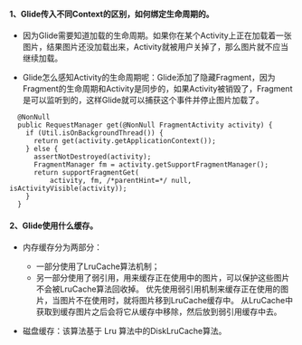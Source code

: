 #### 1、Glide传入不同Context的区别，如何绑定生命周期的。
- 因为Glide需要知道加载的生命周期。如果你在某个Activity上正在加载着一张图片，结果图片还没加载出来，Activity就被用户关掉了，那么图片就不应当继续加载。

- Glide怎么感知Activity的生命周期呢：Glide添加了隐藏Fragment，因为Fragment的生命周期和Activity是同步的，如果Activity被销毁了，Fragment是可以监听到的，这样Glide就可以捕获这个事件并停止图片加载了。
```
  @NonNull
  public RequestManager get(@NonNull FragmentActivity activity) {
    if (Util.isOnBackgroundThread()) {
      return get(activity.getApplicationContext());
    } else {
      assertNotDestroyed(activity);
      FragmentManager fm = activity.getSupportFragmentManager();
      return supportFragmentGet(
          activity, fm, /*parentHint=*/ null, isActivityVisible(activity));
    }
  }
```

#### 2、Glide使用什么缓存。
- 内存缓存分为两部分：
  - 一部分使用了LruCache算法机制；
  - 另一部分使用了弱引用，用来缓存正在使用中的图片，可以保护这些图片不会被LruCache算法回收掉。
  优先使用弱引用机制来缓存正在使用的图片，当图片不在使用时，就将图片移到LruCache缓存中。
  从LruCache中获取到缓存图片之后会将它从缓存中移除，然后放到弱引用缓存中去。

- 磁盘缓存：该算法基于 Lru 算法中的DiskLruCache算法。
  
